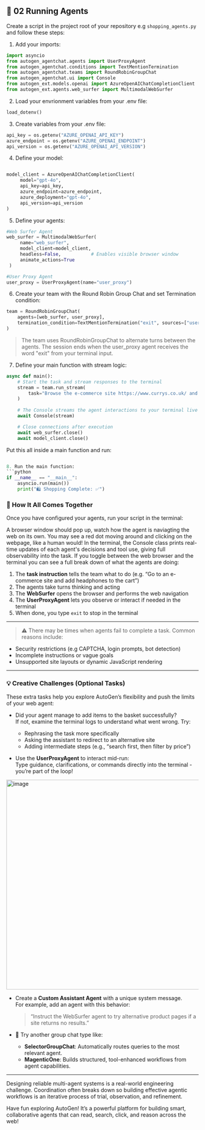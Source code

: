 ## 🚀 02 Running Agents

Create a script in the project root of your repository e.g ```shopping_agents.py``` and follow these steps:

1. Add your imports:
```python
import asyncio
from autogen_agentchat.agents import UserProxyAgent
from autogen_agentchat.conditions import TextMentionTermination
from autogen_agentchat.teams import RoundRobinGroupChat
from autogen_agentchat.ui import Console
from autogen_ext.models.openai import AzureOpenAIChatCompletionClient
from autogen_ext.agents.web_surfer import MultimodalWebSurfer
```
2. Load your envrionment variables from your .env file:
```python
load_dotenv()
```
3. Create variables from your .env file:

```python
api_key = os.getenv("AZURE_OPENAI_API_KEY")
azure_endpoint = os.getenv("AZURE_OPENAI_ENDPOINT")
api_version = os.getenv("AZURE_OPENAI_API_VERSION")
```

4. Define your model:
```python

model_client = AzureOpenAIChatCompletionClient(
     model="gpt-4o",
     api_key=api_key,
     azure_endpoint=azure_endpoint,
     azure_deployment="gpt-4o",
     api_version=api_version
)
```

5. Define your agents:
```python
#Web Surfer Agent
web_surfer = MultimodalWebSurfer(
     name="web_surfer",
     model_client=model_client,
     headless=False,           # Enables visible browser window
     animate_actions=True
 )

#User Proxy Agent
user_proxy = UserProxyAgent(name="user_proxy")
```
6. Create your team with the Round Robin Group Chat and set Termination condition:
```python
team = RoundRobinGroupChat(
    agents=[web_surfer, user_proxy],
    termination_condition=TextMentionTermination("exit", sources=["user_proxy"])
)
```
> The team uses RoundRobinGroupChat to alternate turns between the agents. The session ends when the user_proxy agent receives the word "exit" from your terminal input.

7. Define your main function with stream logic:
```python
async def main():
    # Start the task and stream responses to the terminal
    stream = team.run_stream(
        task="Browse the e-commerce site https://www.currys.co.uk/ and add headphones to the shopping basket."
    )
    
    # The Console streams the agent interactions to your terminal live
    await Console(stream)

    # Close connections after execution
    await web_surfer.close()
    await model_client.close()

```
Put this all inside a main function and run:
```python

8. Run the main function:
```python
if __name__ == "__main__":
    asyncio.run(main())
    print("🛍️ Shopping Complete: ✅")
```

### 🧩 How It All Comes Together

Once you have configured your agents, run your script in the terminal:

A browser window should pop up, watch how the agent is naviagting the web on its own. You may see a red dot moving around and clicking on the webpage, like a human would!
In the terminal, the Console class prints real-time updates of each agent's decisions and tool use, giving full observability into the task.
If you toggle between the web browser and the terminal you can see a full break down of what the agents are doing:

1. The **task instruction** tells the team what to do (e.g. “Go to an e-commerce site and add headphones to the cart”)
2. The agents take turns thinking and acting
3. The **WebSurfer** opens the browser and performs the web navigation
4. The **UserProxyAgent** lets you observe or interact if needed in the terminal
5. When done, you type `exit` to stop in the terminal

---

 > ⚠️ There may be times when agents fail to complete a task. Common reasons include:

- Security restrictions (e.g CAPTCHA, login prompts, bot detection)
- Incomplete instructions or vague goals
- Unsupported site layouts or dynamic JavaScript rendering

---

### 💡 Creative Challenges (Optional Tasks)

These extra tasks help you explore AutoGen’s flexibility and push the limits of your web agent:

- Did your agent manage to add items to the basket successfully?  
   If not, examine the terminal logs to understand what went wrong. Try:
  - Rephrasing the task more specifically
  - Asking the assistant to redirect to an alternative site
  - Adding intermediate steps (e.g., “search first, then filter by price”)

- Use the **UserProxyAgent** to interact mid-run:  
  Type guidance, clarifications, or commands directly into the terminal - you’re part of the loop!
<img width="550" alt="image" src="https://github.com/user-attachments/assets/9caa6aa4-93e4-44ad-afbd-9ac138b9739a" />

- Create a **Custom Assistant Agent** with a unique system message.  
  For example, add an agent with this behavior:
  > “Instruct the WebSurfer agent to try alternative product pages if a site returns no results.”

- 🔁 Try another group chat type like:
  - **SelectorGroupChat**: Automatically routes queries to the most relevant agent.
  - **MagenticOne**: Builds structured, tool-enhanced workflows from agent capabilities.

---
Designing reliable multi-agent systems is a real-world engineering challenge. Coordination often breaks down so building effective agentic workflows is an iterative process of trial, observation, and refinement.

Have fun exploring AutoGen! It’s a powerful platform for building smart, collaborative agents that can read, search, click, and reason across the web!
